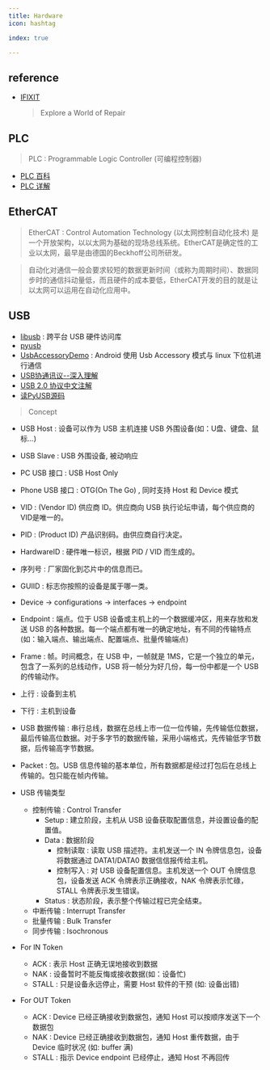 ```yaml
---
title: Hardware
icon: hashtag

index: true

---
```


## reference

- [IFIXIT](https://zh.ifixit.com/)
    > Explore a World of Repair

## PLC
> PLC : Programmable Logic Controller (可编程控制器)

- [PLC 百科](http://plc.baike.com/category-135700.html)
- [PLC 详解](https://www.crifan.com/summary_plc_detail_introduction/)

## EtherCAT
> EtherCAT : Control Automation Technology (以太网控制自动化技术) 是一个开放架构，以以太网为基础的现场总线系统。EtherCAT是确定性的工业以太网，最早是由德国的Beckhoff公司所研发。

> 自动化对通信一般会要求较短的数据更新时间（或称为周期时间）、数据同步时的通信抖动量低，而且硬件的成本要低，EtherCAT开发的目的就是让以太网可以运用在自动化应用中。

## USB

- [libusb](https://github.com/libusb/libusb) : 跨平台 USB 硬件访问库
- [pyusb](https://github.com/pyusb/pyusb)
- [UsbAccessoryDemo](https://github.com/GavinAndre/UsbAccessoryDemo) : Android 使用 Usb Accessory 模式与 linux 下位机进行通信
- [USB协通讯议--深入理解](https://blog.csdn.net/myarrow/article/details/8484113)
- [USB 2.0 协议中文注解](https://blog.csdn.net/encourage2011/article/details/73265161)
- [读PyUSB源码](http://blog.sina.com.cn/s/blog_4513dde60102wxt4.html)

> Concept

- USB Host : 设备可以作为 USB 主机连接 USB 外围设备(如：U盘、键盘、鼠标...)
- USB Slave : USB 外围设备, 被动响应
- PC USB 接口 : USB Host Only
- Phone USB 接口 : OTG(On The Go) , 同时支持 Host 和 Device 模式

- VID : (Vendor ID) 供应商 ID。供应商向 USB 执行论坛申请，每个供应商的VID是唯一的。
- PID : (Product ID) 产品识别码。由供应商自行决定。
- HardwareID : 硬件唯一标识，根据 PID / VID 而生成的。
- 序列号 : 厂家固化到芯片中的信息而已。
- GUIID : 标志你按照的设备是属于哪一类。

- Device -> configurations -> interfaces -> endpoint

- Endpoint : 端点。位于 USB 设备或主机上的一个数据缓冲区，用来存放和发送 USB 的各种数据。每一个端点都有唯一的确定地址，有不同的传输特点(如：输入端点、输出端点、配置端点、批量传输端点)
- Frame : 帧。时间概念，在 USB 中，一帧就是 1MS，它是一个独立的单元，包含了一系列的总线动作，USB 将一帧分为好几份，每一份中都是一个 USB 的传输动作。
- 上行 : 设备到主机
- 下行 : 主机到设备

- USB 数据传输 : 串行总线，数据在总线上市一位一位传输，先传输低位数据，最后传输高位数据。对于多字节的数据传输，采用小端格式，先传输低字节数据，后传输高字节数据。
- Packet : 包。USB 信息传输的基本单位，所有数据都是经过打包后在总线上传输的。包只能在帧内传输。

- USB 传输类型
    * 控制传输 : Control Transfer
        + Setup : 建立阶段，主机从 USB 设备获取配置信息，并设置设备的配置值。
        + Data : 数据阶段
            * 控制读取 : 读取 USB 描述符。主机发送一个 IN 令牌信息包，设备将数据通过 DATA1/DATA0 数据信信报传给主机。
            * 控制写入 : 对 USB 设备配置信息。主机发送一个 OUT 令牌信息包，设备发送 ACK 令牌表示正确接收，NAK 令牌表示忙碌，STALL 令牌表示发生错误。
        + Status : 状态阶段，表示整个传输过程已完全结束。
    * 中断传输 : Interrupt Transfer
    * 批量传输 : Bulk Transfer
    * 同步传输 : Isochronous

- For IN Token 
    * ACK : 表示 Host 正确无误地接收到数据
    * NAK : 设备暂时不能反悔或接收数据(如：设备忙)
    * STALL : 只是设备永远停止，需要 Host 软件的干预 (如: 设备出错)
- For OUT Token 
    * ACK : Device 已经正确接收到数据包，通知 Host 可以按顺序发送下一个数据包
    * NAK : Device 已经正确接收到数据包，通知 Host 重传数据，由于 Device 临时状况 (如: buffer 满)
    * STALL : 指示 Device endpoint 已经停止，通知 Host 不再回传